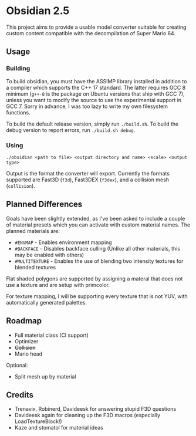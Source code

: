 # Obsidian 2.5

This project aims to provide a usable model converter suitable for creating custom content compatible with the decompilation of Super Mario 64.

## Usage

### Building

To build obsidian, you must have the ASSIMP library installed in addition to a compiler which supports the C++ 17 standard. The latter requires GCC 8 minimum (``g++-8`` is the package on Ubuntu versions that ship with GCC 7), unless you want to modify the source to use the experimental support in GCC 7. Sorry in advance, I was too lazy to write my own filesystem functions.

To build the default release version, simply run ``./build.sh``. To build the debug version to report errors, run ``./build.sh debug``.

### Using

``./obsidian <path to file> <output directory and name> <scale> <output type>``

Output is the format the converter will export. Currently the formats supported are Fast3D (``f3d``), Fast3DEX (``f3dex``), and a collision mesh (``collision``).

## Planned Differences

Goals have been slightly extended, as I've been asked to include a couple of material presets which you can activate
with custom material names. The planned materials are:

* ``#ENVMAP`` - Enables environment mapping
* ``#BACKFACE`` - Disables backface culling (Unlike all other materials, this may be enabled with others)
* ``#MULTITEXTURE`` - Enables the use of blending two intensity textures for blended textures

Flat shaded polygons are supported by assigning a materal that does not use a texture and are setup with primcolor.

For texture mapping, I will be supporting every texture that is not YUV, with automatically generated palettes.

## Roadmap

* Full material class (CI support)
* Optimizer
* ~~Collision~~
* Mario head

Optional:

* Split mesh up by material

## Credits

* Trenavix, Robinerd, Davideesk for answering stupid F3D questions
* Davideesk again for cleaning up the F3D macros (especially LoadTextureBlock!)
* Kaze and stomatol for material ideas
